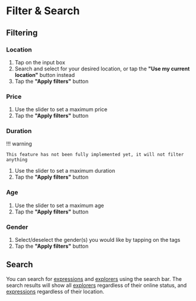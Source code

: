# Filter & Search

## Filtering

### Location

1. Tap on the input box
2. Search and select for your desired location, or tap the **"Use my current location"** button instead
3. Tap the **"Apply filters"** button

### Price

1. Use the slider to set a maximum price
2. Tap the **"Apply filters"** button

### Duration

!!! warning

    This feature has not been fully implemented yet, it will not filter anything

1. Use the slider to set a maximum duration
2. Tap the **"Apply filters"** button

### Age

1. Use the slider to set a maximum age
2. Tap the **"Apply filters"** button

### Gender

1. Select/deselect the gender(s) you would like by tapping on the tags
2. Tap the **"Apply filters"** button

## Search

You can search for [expressions](../Expressing_Yourself/expressions.en.md) and [explorers](../../Features/user_modes.en.md#explorer) using the search bar. The search results will show all [explorers](../../Features/user_modes.en.md#explorer) regardless of their online status, and [expressions](../Expressing_Yourself/expressions.en.md) regardless of their location.
